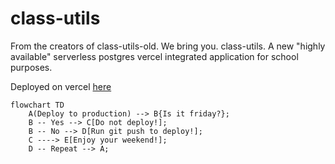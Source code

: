 # class-utils

From the creators of class-utils-old. We bring you. class-utils. A new "highly available" serverless postgres vercel integrated application for school purposes.

Deployed on vercel [here](https://klasseverktoy.vercel.app/)

```mermaid
flowchart TD
    A(Deploy to production) --> B{Is it friday?};
    B -- Yes --> C[Do not deploy!];
    B -- No --> D[Run git push to deploy!];
    C ----> E[Enjoy your weekend!];
    D -- Repeat --> A;
```
